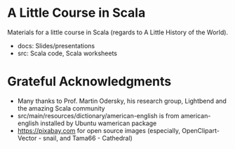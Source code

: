 # A Little Course in Scala

Materials for a little course in Scala (regards to A Little History of the World).

* docs: Slides/presentations
* src: Scala code, Scala worksheets

# Grateful Acknowledgments
* Many thanks to Prof. Martin Odersky, his research group, Lightbend and the amazing Scala community
* src/main/resources/dictionary/american-english is from american-english installed by Ubuntu wamerican package
* https://pixabay.com for open source images (especially, OpenClipart-Vector - snail, and Tama66 - Cathedral)
